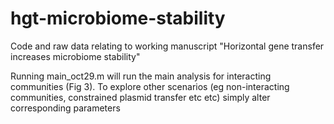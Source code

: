 # hgt-microbiome-stability
Code and raw data relating to working manuscript "Horizontal gene transfer increases microbiome stability"

Running main_oct29.m will run the main analysis for interacting communities (Fig 3). To explore other scenarios (eg non-interacting communities, constrained plasmid transfer etc etc) simply alter corresponding parameters

